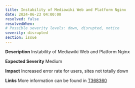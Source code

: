 ```yaml
---
title: Instability of Mediawiki Web and Platform Nginx
date: 2024-06-23 04:00:00
resolved: false
resolvedWhen:
# Possible severity levels: down, disrupted, notice
severity: disrupted
section: issue
---
```

__Description__ Instability of Mediawiki Web and Platform Nginx

__Expected Severity__ Medium

__Impact__ Increased error rate for users, sites not totally down

__Links__ More information can be found in [T368360](https://phabricator.wikimedia.org/T368360)
